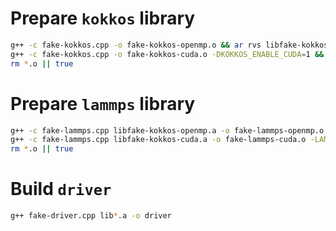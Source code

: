 # Prepare `kokkos` library

```sh
g++ -c fake-kokkos.cpp -o fake-kokkos-openmp.o && ar rvs libfake-kokkos-openmp.a fake-kokkos-openmp.o
g++ -c fake-kokkos.cpp -o fake-kokkos-cuda.o -DKOKKOS_ENABLE_CUDA=1 && ar rvs libfake-kokkos-cuda.a fake-kokkos-cuda.o
rm *.o || true
```

# Prepare `lammps` library

```sh
g++ -c fake-lammps.cpp libfake-kokkos-openmp.a -o fake-lammps-openmp.o && ar rvs libfake-lammps-openmp.a fake-lammps-openmp.o
g++ -c fake-lammps.cpp libfake-kokkos-cuda.a -o fake-lammps-cuda.o -LAMMPS_ENABLE_CUDA=1 && ar rvs libfake-lammps-cuda.a fake-lammps-cuda.o
rm *.o || true
```

# Build `driver`

```sh
g++ fake-driver.cpp lib*.a -o driver
```
